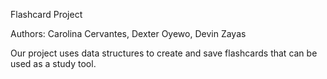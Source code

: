 Flashcard Project

Authors: Carolina Cervantes, Dexter Oyewo, Devin Zayas

Our project uses data structures to create and save flashcards that can be used as a study tool.